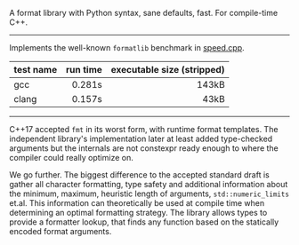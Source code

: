 A format library with Python syntax, sane defaults, fast. For compile-time C++.

-----------

Implements the well-known `formatlib` benchmark in [speed.cpp](./test/run.cpp).

| test name | run time | executable size (stripped) |
|-----------|---------:|---------------------------:|
| gcc       | 0.281s   | 143kB |
| clang     | 0.157s   | 43kB |

------------

C++17 accepted `fmt` in its worst form, with runtime format templates. The
independent library's implementation later at least added type-checked
arguments but the internals are not constexpr ready enough to where the
compiler could really optimize on.

We go further. The biggest difference to the accepted standard draft is gather
all character formatting, type safety and additional information about the
minimum, maximum, heuristic length of arguments, `std::numeric_limits` et.al.
This information can theoretically be used at compile time when determining an
optimal formatting strategy. The library allows types to provide a formatter
lookup, that finds any function based on the statically encoded format
arguments.
